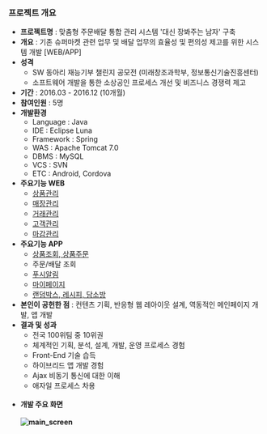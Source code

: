 ### 프로젝트 개요
* <b>프로젝트명</b> : 맞춤형 주문배달 통합 관리 시스템 '대신 장봐주는 남자' 구축
* <b>개요</b> : 기존 슈퍼마켓 관련 업무 및 배달 업무의 효율성 및 편의성 제고를 위한 시스템 개발 [WEB/APP]
* <b>성격</b>
  - SW 동아리 재능기부 챌린지 공모전 (미래창조과학부, 정보통신기술진흥센터) <br>
  - 소프트웨어 개발을 통한 소상공인 프로세스 개선 및 비즈니스 경쟁력 제고
* <b>기간</b> : 2016.03 - 2016.12 (10개월)
* <b>참여인원</b> : 5명
* <b>개발환경</b>
  - Language : Java
  - IDE : Eclipse Luna
  - Framework : Spring
  - WAS : Apache Tomcat 7.0
  - DBMS : MySQL
  - VCS : SVN
  - ETC : Android, Cordova
* <b>주요기능 WEB</b>
  - [상품관리](https://github.com/MMMMM70/debec-web-app/tree/master/debecWebFinal/debec/src/main/java/net/su/prodct)
  - [매장관리](https://github.com/MMMMM70/debec-web-app/tree/master/debecWebFinal/debec/src/main/java/net/su/market)
  - [거래관리](https://github.com/MMMMM70/debec-web-app/tree/master/debecWebFinal/debec/src/main/java/net/su/deal)
  - [고객관리](https://github.com/MMMMM70/debec-web-app/tree/master/debecWebFinal/debec/src/main/java/net/su/custmr)
  - [마감관리](https://github.com/MMMMM70/debec-web-app/tree/master/debecWebFinal/debec/src/main/java/net/su/end)
* <b>주요기능 APP</b>
  - [상품조회, 상품주문](https://github.com/MMMMM70/debec-web-app/tree/master/debecWebFinal/debec/src/main/java/net/su/app/appMarket)
  - 주문/배달 조회
  - [푸시알림](https://github.com/MMMMM70/debec-web-app/tree/master/debecWebFinal/debec/src/main/java/net/su/app/appPush)
  - [마이페이지](https://github.com/MMMMM70/debec-web-app/tree/master/debecWebFinal/debec/src/main/java/net/su/app/appMyPg)
  - [랜덤박스, 레시피, 담소방](https://github.com/MMMMM70/debec-web-app/tree/master/debecWebFinal/debec/src/main/java/net/su/app/appRecp)
* <b>본인이 공헌한 점</b> : 컨텐츠 기획, 반응형 웹 레아이웃 설계, 역동적인 메인페이지 개발, 앱 개발
* <b>결과 및 성과</b>
  - 전국 100위팀 중 10위권 
  - 체계적인 기획, 분석, 설계, 개발, 운영 프로세스 경험
  - Front-End 기술 습득
  - 하이브리드 앱 개발 경험
  - Ajax 비동기 통신에 대한 이해
  - 애자일 프로세스 차용
  <br>
* <b>개발 주요 화면<b> <br><br>
  ![main_screen](https://user-images.githubusercontent.com/23471262/48778259-07c2b900-ed18-11e8-95e3-c7962e36da92.JPG)
 

  

